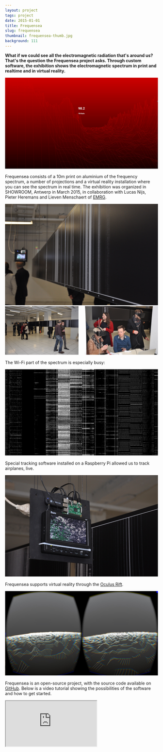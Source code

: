 ```yaml
---
layout: project
tags: project
date: 2015-01-01
title: Frequensea
slug: frequensea
thumbnail: frequensea-thumb.jpg
background: 111
---
```


**What if we could see all the electromagnetic radiation that's around us? That's the question the Frequensea project asks. Through custom software, the exhibition shows the electromagnetic spectrum in print and realtime and in virtual reality.**

<img src="/media/projects/frequensea/frequensea-splash.jpg" alt="Frequensea">

Frequensea consists of a 10m print on aluminium of the frequency spectrum, a number of projections and a virtual reality installation where you can see the spectrum in real time. The exhibition was organized in SHOWROOM, Antwerp in March 2015, in collaboration with Lucas Nijs, Pieter Heremans and Lieven Menschaert of <a href="https://www.emrg.be/">EMRG</a>.

<img src="/media/projects/frequensea/frequensea-closeup.jpg" alt="Closeup of the print.">

<div class="two columns">
  <div class="column">
    <img src="/media/projects/frequensea/frequensea-exhibition-1.jpg" alt="Frequensea Exhibition">
  </div>
  <div class="column">
    <img src="/media/projects/frequensea/frequensea-exhibition-2.jpg" alt="Frequensea Exhibition">
  </div>
</div>

The Wi-Fi part of the spectrum is especially busy:

<img src="/media/projects/frequensea/frequensea-wifi.jpg" alt="Closeup of the Wi-Fi spectrum.">

Special tracking software installed on a Raspberry Pi allowed us to track airplanes, live.

<img src="/media/projects/frequensea/frequensea-planes.jpg" alt="Planes visualization">

Frequensea supports virtual reality through the <a href="https://www.oculus.com/rift/">Oculus Rift</a>.

<img src="/media/projects/frequensea/frequensea-vr.jpg" alt="Frequensea in VR">

Frequensea is an open-source project, with the source code available on <a href="https://github.com/fdb/frequensea">GitHub</a>. Below is a video tutorial showing the possibilities of the software and how to get started.

<div class="embed-responsive embed-responsive-16by9">
  <iframe class="embed-responsive-item" src="https://www.youtube.com/embed/u6H1DatxLAc"></iframe>
</div>
